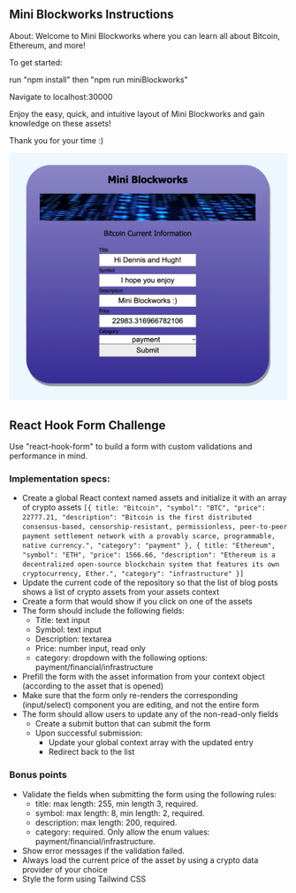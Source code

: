 ## Mini Blockworks Instructions

About:
Welcome to Mini Blockworks where you can learn all about Bitcoin, Ethereum, and more!

To get started:

run "npm install"
then "npm run miniBlockworks" 

Navigate to localhost:30000

Enjoy the easy, quick, and intuitive layout of Mini Blockworks and gain knowledge on these assets!

Thank you for your time :)

![Mini Blockworks](/react-hook-form/public/images/readMe.png "Mini Blockworks")

## React Hook Form Challenge

Use "react-hook-form" to build a form with custom validations and performance in mind.

### Implementation specs:

* Create a global React context named assets and initialize it with an array of crypto assets
  `[{ title: "Bitcoin", "symbol": "BTC", "price": 22777.21, "description": "Bitcoin is the first distributed consensus-based, censorship-resistant, permissionless, peer-to-peer payment settlement network with a provably scarce, programmable, native currency.", "category": "payment" }, { title: "Ethereum", "symbol": "ETH", "price": 1566.66, "description": "Ethereum is a decentralized open-source blockchain system that features its own cryptocurrency, Ether.", "category": "infrastructure" }]`
* Update the current code of the repository so that the list of blog posts shows a list of crypto assets from your assets context
* Create a form that would show if you click on one of the assets
* The form should include the following fields:
  * Title: text input
  * Symbol: text input
  * Description: textarea
  * Price: number input, read only
  * category: dropdown with the following options: payment/financial/infrastructure
* Prefill the form with the asset information from your context object (according to the asset that is opened) 
* Make sure that the form only re-renders the corresponding (input/select) component you are editing, and not the entire form
* The form should allow users to update any of the non-read-only fields
  * Create a submit button that can submit the form 
  * Upon successful submission:
    * Update your global context array with the updated entry
    * Redirect back to the list

### Bonus points

* Validate the fields when submitting the form using the following rules:
  * title: max length: 255, min length 3, required.
  * symbol: max length: 8, min length: 2, required.
  * description: max length: 200, required.
  * category: required. Only allow the enum values: payment/financial/infrastructure.
* Show error messages if the validation failed.
* Always load the current price of the asset by using a crypto data provider of your choice
* Style the form using Tailwind CSS